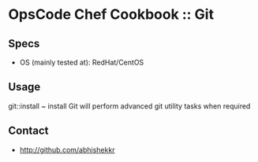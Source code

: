 OpsCode Chef Cookbook :: Git
==============================

Specs
-----

* OS (mainly tested at): RedHat/CentOS


Usage
-----

git::install ~ install Git
will perform advanced git utility tasks when required

Contact
-------

* http://github.com/abhishekkr
